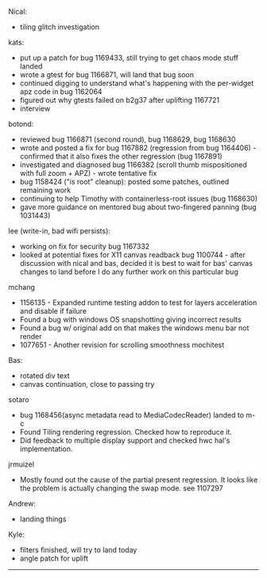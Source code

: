 Nical:
* tiling glitch investigation



kats:
* put up a patch for bug 1169433, still trying to get chaos mode stuff landed
* wrote a gtest for bug 1166871, will land that bug soon
* continued digging to understand what's happening with the per-widget apz code in bug 1162064
* figured out why gtests failed on b2g37 after uplifting 1167721
* interview



botond:
  - reviewed bug 1166871 (second round), bug 1168629, bug 1168630
  - wrote and posted a fix for bug 1167882 (regression from bug 1164406)
          - confirmed that it also fixes the other regression (bug 1167891)
  - investigated and diagnosed bug 1166382 (scroll thumb mispositioned with full zoom + APZ)
          - wrote tentative fix
  - bug 1158424 ("is root" cleanup): posted some patches, outlined remaining work
  - continuing to help Timothy with containerless-root issues (bug 1168630)
  - gave more guidance on mentored bug about two-fingered panning (bug 1031443)



lee (write-in, bad wifi persists):
* working on fix for security bug 1167332
* looked at potential fixes for X11 canvas readback bug 1100744 - after discussion with nical and bas, decided it is best to wait for bas' canvas changes to land before I do any further work on this particular bug



mchang
* 1156135 - Expanded runtime testing addon to test for layers acceleration and disable if failure
* Found a bug with windows OS snapshotting giving incorrect results
* Found a bug w/ original add on that makes the windows menu bar not render
* 1077651 - Another revision for scrolling smoothness mochitest



Bas:
* rotated div text
* canvas continuation, close to passing try



sotaro
* bug 1168456(async metadata read to MediaCodecReader) landed to m-c
* Found Tiling rendering regression. Checked how to reproduce it.
* Did feedback to multiple display support and checked hwc hal's implementation.



jrmuizel
* Mostly found out the cause of the partial present regression. It looks like the problem is actually changing the swap mode.  see 1107297



Andrew:
* landing things



Kyle:
* filters finished, will try to land today
* angle patch for uplift

________________


